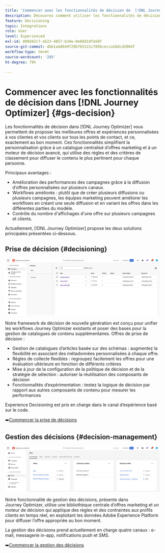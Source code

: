 ```yaml
---
title: 'Commencer avec les fonctionnalités de décision de  [!DNL Journey Optimizer] '
description: Découvrez comment utiliser les fonctionnalités de décision de  [!DNL Journey Optimizer] .
feature: Decisioning
topic: Integrations
role: User
level: Experienced
exl-id: 008d42c7-a523-4857-b34e-0e8dd1dfa507
source-git-commit: dbb1a4d649f29b763121c7856cecca16dcd2864f
workflow-type: tm+mt
source-wordcount: '285'
ht-degree: 79%

---
```


# Commencer avec les fonctionnalités de décision dans [!DNL Journey Optimizer] {#gs-decision}

Les fonctionnalités de décision dans [!DNL Journey Optimizer] vous permettent de proposer les meilleures offres et expériences personnalisées à vos clientes et vos clients sur tous les points de contact, et ce, exactement au bon moment. Ces fonctionnalités simplifient la personnalisation grâce à un catalogue centralisé d’offres marketing et à un moteur de décision avancé, qui utilise des règles et des critères de classement pour diffuser le contenu le plus pertinent pour chaque personne.

Principaux avantages :

* Amélioration des performances des campagnes grâce à la diffusion d’offres personnalisées sur plusieurs canaux.
* Workflows améliorés : plutôt que de créer plusieurs diffusions ou plusieurs campagnes, les équipes marketing peuvent améliorer les workflows en créant une seule diffusion et en variant les offres dans les différentes parties du modèle.
* Contrôle du nombre d&#39;affichages d&#39;une offre sur plusieurs campagnes et clients.

Actuellement, [!DNL Journey Optimizer] propose les deux solutions principales présentées ci-dessous.

## Prise de décision {#decisioning}

![](assets/gs-decisioning.png)

Notre framework de décision de nouvelle génération est conçu pour unifier les workflows Journey Optimizer existants et poser des bases pour la gestion de catalogues de contenu supplémentaires. Offres de prise de décision :

* Gestion de catalogues d’articles basée sur des schémas : augmentez la flexibilité en associant des métadonnées personnalisées à chaque offre.
* Règles de collecte flexibles : regroupez facilement les offres pour une évaluation ultérieure en fonction de différents critères
* Mise à jour de la configuration de la politique de décision et de la stratégie de sélection : autoriser la réutilisation des composants de décision
* Fonctionnalités d’expérimentation : testez la logique de décision par rapport aux autres composants de contenu pour mesurer les performances

Experience Decisioning est pris en charge dans le canal d’expérience basé sur le code.

➡️[Commencer la prise de décisions](../experience-decisioning/gs-experience-decisioning.md)

## Gestion des décisions {#decision-management}

![](assets/gs-decision-management.png)

Notre fonctionnalité de gestion des décisions, présente dans Journey Optimizer, utilise une bibliothèque centrale d’offres marketing et un moteur de décision qui applique des règles et des contraintes aux profils clients en temps réel, en exploitant les données Adobe Experience Platform pour diffuser l’offre appropriée au bon moment.

La gestion des décisions prend actuellement en charge quatre canaux : e-mail, messagerie in-app, notifications push et SMS.

➡️[Commencer la gestion des décisions](../offers/get-started/starting-offer-decisioning.md)
